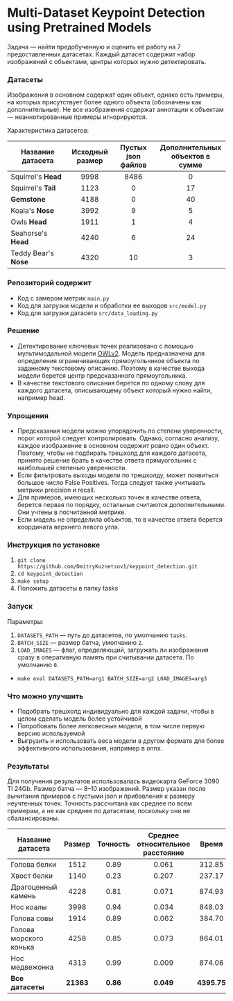 # Multi-Dataset Keypoint Detection using Pretrained Models


Задача — найти предобученную и оценить её работу на 7 предоставленных датасетах. 
Каждый датасет содержит набор изображений с объектами, центры которых нужно детектировать.

### Датасеты
Изображения в основном содержат один объект, однако есть примеры, на которых
присутствует более одного объекта (обозначены как дополнительные). Не все изображения содержат аннотации к объектам — неаннотированные примеры игнорируются.

Характеристика датасетов:

| Название <br/>датасета |  Исходный<br/>размер   | Пустых <br/>json файлов | Дополнительных <br/>объектов в сумме | 
|------------------------|:----------------------:|:-----------------------:|:------------------------------------:|
| Squirrel's **Head**    |          9998          |          8486           |                  0                   |
| Squirrel's **Tail**    |          1123          |            0            |                  17                  |
| **Gemstone**           |          4188          |            0            |                  40                  |
| Koala's **Nose**       |          3992          |            9            |                  5                   |
| Owls **Head**          |          1911          |            1            |                  4                   |
| Seahorse's **Head**    |          4240          |            6            |                  24                  |
| Teddy Bear's **Nose**  |          4320          |           10            |                  3                   |

### Репозиторий содержит
- Код с замером метрик `main.py`
- Код для загрузки модели и обработки ее выходов `src/model.py`
- Код для загрузки датасета `src/data_loading.py`

### Решение

- Детектирование ключевых точек реализовано с помощью мультимодальной модели
[OWLv2](https://huggingface.co/docs/transformers/main/model_doc/owlv2).
Модель предназначена для определения ограничивающих прямоугольников объекта по
заданному текстовому описанию. Поэтому в качестве выхода модели берется центр предсказанного 
прямоугольника.
- В качестве текстового описания берется по одному слову для каждого датасета,
описывающему объект который нужно найти, например head.

### Упрощения
- Предсказания модели можно упорядочить по степени уверенности, порог которой следует контролировать.
Однако, согласно анализу, каждое изображение в основном содержит ровно один объект. Поэтому, чтобы не подбирать трешхолд для каждого датасета,
принято решение брать в качестве ответа прямуогольник с наибольшей степенью уверенности. 
- Если фильтровать выходы модели по трешхолду, может появиться большое число False Positives. Тогда
следует также учитывать метрики precision и recall.
- Для примеров, имеющих несколько точек в качестве ответа, берется первая по порядку, остальные считаются
дополнительными. Они учтены в посчитанной метрике.
- Если модель не определила объектов, то в качестве ответа берется координата верхнего левого угла.

### Инструкция по установке
1. ``` git clone https://github.com/DmitryKuznetsov1/keypoint_detection.git ```
2. ```cd keypoint_detection```
2. ```make setup```
3. Положить датасеты в папку tasks

### Запуск
Параметры:
1. ```DATASETS_PATH``` — путь до датасетов, по умолчанию ```tasks```.
2. ```BATCH_SIZE``` — размер батча, умолчанию ```2```.
3. ```LOAD_IMAGES``` — флаг, определяющий, загружать ли изображения сразу
в оперативную память при считывании датасета. По умолчанию ```0```.

* ```make eval DATASETS_PATH=arg1 BATCH_SIZE=arg2 LOAD_IMAGES=arg3```

### Что можно улучшить
- Подобрать трешхолд индивидуально для каждой задачи, чтобы в целом сделать модель более устойчивой
- Попробовать более легковесные модели, в том числе первую версию используемой
- Выгрузить и использовать веса модели в другом формате для более эффективного использования,
например в onnx.

### Результаты

Для получения результатов использовалась видеокарта GeForce 3090 TI 24Gb. Размер батча — 8–10 изображений.
Размер указан после вычитания примеров
с пустыми json и прибавления к размеру неучтенных точек.
Точность рассчитана как среднее по всем примерам, а не как среднее по датасетам, поскольку они не сбалансированы.

| Название датасета       |  Размер   |  Точность   |  Среднее относительное расстояние   |    Время     |
|-------------------------|:---------:|:-----------:|:-----------------------------------:|:------------:|
| Голова белки            |   1512    |    0.89     |                0.061                |    312.85    |
| Хвост белки             |   1140    |    0.23     |                0.207                |    237.17    |
| Драгоценный камень      |   4228    |    0.81     |                0.071                |    874.93    |
| Нос коалы               |   3998    |    0.94     |                0.034                |    848.03    |
| Голова совы             |   1914    |    0.89     |                0.062                |    384.70    |
| Голова морского конька  |   4258    |    0.85     |                0.073                |    864.01    |
| Нос медвежонка          |   4313    |    0.99     |                0.009                |    874.06    |
| **Все датасеты**        | **21363** |  **0.86**   |              **0.049**              | **4395.75**  |
